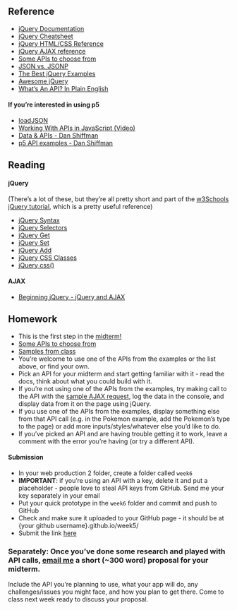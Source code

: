 
## Reference
- [jQuery Documentation](https://api.jquery.com/)
- [jQuery Cheatsheet](https://oscarotero.com/jquery/)
- [jQuery HTML/CSS Reference](https://www.w3schools.com/jquery/jquery_ref_html.asp)
- [jQuery AJAX reference](https://www.w3schools.com/jquery/jquery_ref_ajax.asp)
- [Some APIs to choose from](apis.md)
- [JSON vs. JSONP](https://stackoverflow.com/questions/2887209/what-are-the-differences-between-json-and-jsonp)
- [The Best jQuery Examples](https://www.freecodecamp.org/news/the-best-jquery-examples/)
- [Awesome jQuery](https://github.com/petk/awesome-jquery)
- [What’s An API? In Plain English](https://www.freecodecamp.org/news/what-is-an-api-in-english-please-b880a3214a82/)

#### If you’re interested in using p5
- [loadJSON](https://p5js.org/reference/#/p5/loadJSON)
- [Working With APIs in JavaScript (Video)](https://www.youtube.com/watch?v=ecT42O6I_WI&list=PLRqwX-V7Uu6a-SQiI4RtIwuOrLJGnel0r&index=5)
- [Data & APIs - Dan Shiffman](https://shiffman.net/a2z/data-apis/)
- [p5 API examples - Dan Shiffman](https://editor.p5js.org/a2zitp/collections/cgfJWhpsE)

## Reading

#### jQuery

(There’s a lot of these, but they’re all pretty short and part of the [w3Schools jQuery tutorial](https://www.w3schools.com/jquery/default.asp), which is a pretty useful reference)

- [jQuery Syntax](https://www.w3schools.com/jquery/jquery_syntax.asp)
- [jQuery Selectors](https://www.w3schools.com/jquery/jquery_selectors.asp)
- [jQuery Get](https://www.w3schools.com/jquery/jquery_dom_get.asp)
- [jQuery Set](https://www.w3schools.com/jquery/jquery_dom_set.asp)
- [jQuery Add](https://www.w3schools.com/jquery/jquery_dom_add.asp)
- [jQuery CSS Classes](https://www.w3schools.com/jquery/jquery_css_classes.asp)
- [jQuery css()](https://www.w3schools.com/jquery/jquery_css.asp)
#### AJAX
- [Beginning jQuery - jQuery and AJAX](https://drive.google.com/file/d/10zPmSaGSsw_ODXEc2dqmCBdQ64FqQFvb/view?usp=sharing)


## Homework

- This is the first step in the [midterm!](midterm.md)
- [Some APIs to choose from](apis.md)
- [Samples from class](https://drive.google.com/file/d/12P8bUZlKlimvJX0EN9iGEuezo31ROGV-/view?usp=sharing)
- You’re welcome to use one of the APIs from the examples or the list above, or find your own.
- Pick an API for your midterm and start getting familiar with it - read the docs, think about what you could build with it.
- If you’re not using one of the APIs from the examples, try making call to the API with the [sample AJAX request](https://drive.google.com/file/d/1U-SWOjupG3vuycC2OOKLKnjlW32-Ff04/view?usp=sharing), log the data in the console, and display data from it on the page using jQuery.
- If you use one of the APIs from the examples, display something else from that API call (e.g. in the Pokemon example, add the Pokemon’s type to the page) or add more inputs/styles/whatever else you’d like to do.
- If you’ve picked an API and are having trouble getting it to work, leave a comment with the error you’re having (or try a different API).

#### Submission

- In your web production 2 folder, create a folder called `week6`
- **IMPORTANT**: if you’re using an API with a key, delete it and put a placeholder - people love to steal API keys from GitHub. Send me your key separately in your email
- Put your quick prototype in the `week6` folder and commit and push to GitHub
- Check and make sure it uploaded to your GitHub page - it should be at {your github username}.github.io/week5/
- Submit the link [here](https://docs.google.com/forms/d/e/1FAIpQLScJ_hzjToD08UX5Py2QP4t8VhiKaIAHZNn6dQVUQbSerfHgrA/viewform?usp=sf_link)

### **Separately**: Once you’ve done some research and played with API calls, [email me](mailto:bb2357@hunter.cuny.edu) a short (~300 word) proposal for your midterm.
Include the API you’re planning to use, what your app will do, any challenges/issues you might face, and how you plan to get there. Come to class next week ready to discuss your proposal.

